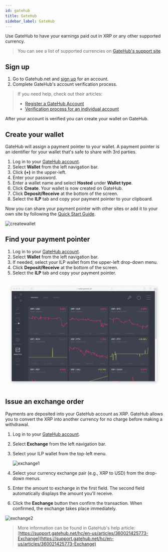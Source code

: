 ```yaml
---
id: gatehub
title: GateHub
sidebar_label: GateHub
---
```


Use GateHub to have your earnings paid out in XRP or any other supported
currency.

> You can see a list of supported currencies on [GateHub's support site](https://support.gatehub.net/hc/en-us/articles/360021426493-Supported-currencies).

## Sign up

1. Go to Gatehub.net and [sign up](https://signin.gatehub.net/signup) for an account.
2. Complete GateHub's account verification process.

> If you need help, check out their articles:
> * [Register a GateHub Account](https://support.gatehub.net/hc/en-us/articles/360021318533-Register-a-GateHub-Account)
> * [Verification process for an individual account](https://support.gatehub.net/hc/en-us/articles/360021131054-Verification-process-for-an-individual-account)

After your account is verified you can create your wallet on GateHub.

## Create your wallet

GateHub will assign a payment pointer to your wallet. A payment pointer is an identifier for your wallet that's safe to share with 3rd parties.

1. Log in to your [GateHub account](https://signin.gatehub.net).
2. Select **Wallet** from the left navigation bar.
3. Click **\(+\)** in the upper-left.
4. Enter your password.
5. Enter a wallet name and select **Hosted** under **Wallet type**.
6. Click **Create**. Your wallet is now created on GateHub.
7. Click **Deposit/Receive** at the bottom of the screen.
8. Select the **ILP** tab and copy your payment pointer to your clipboard.

Now you can share your payment pointer with other sites or add it to your own site by following the [Quick Start Guide](./getting-started).

![createwallet](assets/gatehub-01.png)

## Find your payment pointer

1. Log in to your [GateHub account](https://signin.gatehub.net).
2. Select **Wallet** from the left navigation bar.
3. If needed, select your ILP wallet from the upper-left drop-down menu.
4. Click **Deposit/Receive** at the bottom of the screen.
5. Select the **ILP** tab and copy your payment pointer.

![findpointer](assets/gatehubfindpointer.gif)

## Issue an exchange order

Payments are deposited into your GateHub account as XRP. GateHub allows you to
convert the XRP into another currency for no charge before making a withdrawal.

1. Log in to your [GateHub account](https://signin.gatehub.net).
2. Select **Exchange** from the left navigation bar.
3. Select your ILP wallet from the top-left menu.

   ![exchange1](assets/gatehub-02.png)

4. Select your currency exchange pair \(e.g., XRP to USD\) from the drop-down menus.
5. Enter the amount to exchange in the first field. The second field
automatically displays the amount you'll receive.
6. Click the **Exchange** button then confirm the transaction. When confirmed,
the exchange takes place immediately.

![exchange2](assets/gatehub-03.png)

> More information can be found in GateHub's help article: [https://support.gatehub.net/hc/en-us/articles/360021425773-Exchange](https://support.gatehub.net/hc/en-us/articles/360021425773-Exchange)
